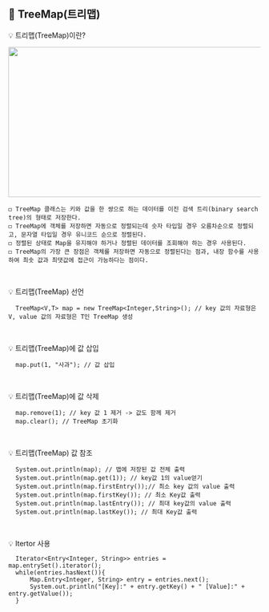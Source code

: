 ## 📘 TreeMap(트리맵)
💡 트리맵(TreeMap)이란?
<p align="center"><img src="https://user-images.githubusercontent.com/45066381/136732237-297e174d-0a77-4bc9-bf41-855ff8e0f876.png" width="600" height="300"/></p>
    
    ◻️ TreeMap 클래스는 키와 값을 한 쌍으로 하는 데이터를 이진 검색 트리(binary search tree)의 형태로 저장한다.
    ◻️ TreeMap에 객체를 저장하면 자동으로 정렬되는데 숫자 타입일 경우 오름차순으로 정렬되고, 문자열 타입일 경우 유니코드 순으로 정렬된다.
    ◻️ 정렬된 상태로 Map을 유지해야 하거나 정렬된 데이터를 조회해야 하는 경우 사용된다.
    ◻️ TreeMap의 가장 큰 장점은 객체를 저장하면 자동으로 정렬된다는 점과, 내장 함수를 사용하여 최솟 값과 최댓값에 접근이 가능하다는 점이다.
<br/>

💡 트리맵(TreeMap) 선언

      TreeMap<V,T> map = new TreeMap<Integer,String>(); // key 값의 자료형은 V, value 값의 자료형은 T인 TreeMap 생성
<br/>

💡 트리맵(TreeMap)에 값 삽입
      
      map.put(1, "사과"); // 값 삽입
<br/>

💡 트리맵(TreeMap)에 값 삭제

      map.remove(1); // key 값 1 제거 -> 값도 함께 제거
      map.clear(); // TreeMap 초기화
<br/>

💡 트리맵(TreeMap) 값 참조

      System.out.println(map); // 맵에 저장된 값 전체 출력
      System.out.println(map.get(1)); // key값 1의 value얻기
      System.out.println(map.firstEntry());// 최소 key 값의 value 출력
      System.out.println(map.firstKey()); // 최소 Key값 출력
      System.out.println(map.lastEntry()); // 최대 key값의 value 출력
      System.out.println(map.lastKey()); // 최대 Key값 출력
<br/>

💡 Itertor 사용

      Iterator<Entry<Integer, String>> entries = map.entrySet().iterator();
      while(entries.hasNext()){
          Map.Entry<Integer, String> entry = entries.next();
          System.out.println("[Key]:" + entry.getKey() + " [Value]:" +  entry.getValue());
      }
<br/>
